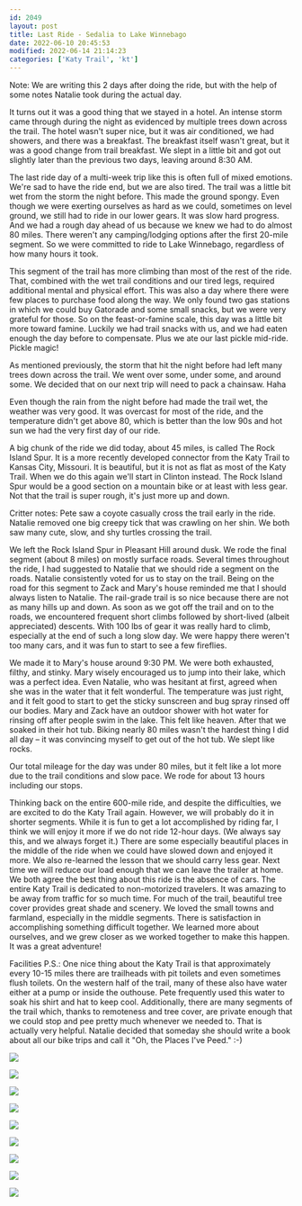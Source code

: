 ```yaml
---
id: 2049
layout: post
title: Last Ride - Sedalia to Lake Winnebago
date: 2022-06-10 20:45:53
modified: 2022-06-14 21:14:23
categories: ['Katy Trail', 'kt']
---
```



Note: We are writing this 2 days after doing the ride, but with the help of some notes Natalie took during the actual day.




It turns out it was a good thing that we stayed in a hotel. An intense storm came through during the night as evidenced by multiple trees down across the trail. The hotel wasn't super nice, but it was air conditioned, we had showers, and there was a breakfast. The breakfast itself wasn't great, but it was a good change from trail breakfast. We slept in a little bit and got out slightly later than the previous two days, leaving around 8:30 AM.




The last ride day of a multi-week trip like this is often full of mixed emotions. We're sad to have the ride end, but we are also tired. The trail was a little bit wet from the storm the night before. This made the ground spongy. Even though we were exerting ourselves as hard as we could, sometimes on level ground, we still had to ride in our lower gears. It was slow hard progress. And we had a rough day ahead of us because we knew we had to do almost 80 miles. There weren't any camping/lodging options after the first 20-mile segment. So we were committed to ride to Lake Winnebago, regardless of how many hours it took. 




This segment of the trail has more climbing than most of the rest of the ride. That, combined with the wet trail conditions and our tired legs, required  additional mental and physical effort. This was also a day where there were few places to purchase food along the way. We only found two gas stations in which we could buy Gatorade and some small snacks, but we were very grateful for those. So on the feast-or-famine scale, this day was a little bit more toward famine. Luckily we had trail snacks with us, and we had eaten enough the day before to compensate. Plus we ate our last pickle mid-ride. Pickle magic!




As mentioned previously, the storm that hit the night before had left many trees down across the trail. We went over some, under some, and around some. We decided that on our next trip will need to pack a chainsaw. Haha 




Even though the rain from the night before had made the trail wet, the weather was very good. It was overcast for most of the ride, and the temperature didn't get above 80, which is better than the low 90s and hot sun we had the very first day of our ride.




A big chunk of the ride we did today, about 45 miles, is called The Rock Island Spur. It is a more recently developed connector from the Katy Trail to Kansas City, Missouri. It is beautiful, but it is not as flat as most of the Katy Trail. When we do this again we'll start in Clinton instead. The Rock Island Spur would be a good section on a mountain bike or at least with less gear. Not that the trail is super rough, it's just more up and down.




Critter notes: Pete saw a coyote casually cross the trail early in the ride. Natalie removed one big creepy tick that was crawling on her shin. We both saw many cute, slow, and shy turtles crossing the trail.




We left the Rock Island Spur in Pleasant Hill around dusk. We rode the final segment (about 8 miles) on mostly surface roads. Several times throughout the ride, I had suggested to Natalie that we should ride a segment on the roads. Natalie consistently voted for us to stay on the trail. Being on the road for this segment to Zack and Mary's house reminded me that I should always listen to Natalie. The rail-grade trail is so nice because there are not as many hills up and down. As soon as we got off the trail and on to the roads, we encountered frequent short climbs followed by short-lived (albeit appreciated) descents. With 100 lbs of gear it was really hard to climb, especially at the end of such a long slow day. We were happy there weren't too many cars, and it was fun to start to see a few fireflies.




We made it to Mary's house around 9:30 PM. We were both exhausted, filthy, and stinky. Mary wisely encouraged us to jump into their lake, which was a perfect idea. Even Natalie, who was hesitant at first, agreed when she was in the water that it felt wonderful. The temperature was just right, and it felt good to start to get the sticky sunscreen and bug spray rinsed off our bodies. Mary and Zack have an outdoor shower with hot water for rinsing off after people swim in the lake. This felt like heaven. After that we soaked in their hot tub. Biking nearly 80 miles wasn't the hardest thing I did all day – it was convincing myself to get out of the hot tub. We slept like rocks.




Our total mileage for the day was under 80 miles, but it felt like a lot more due to the trail conditions and slow pace. We rode for about 13 hours including our stops. 




Thinking back on the entire 600-mile ride, and despite the difficulties, we are excited to do the Katy Trail again. However, we will probably do it in shorter segments. While it is fun to get a lot accomplished by riding far, I think we will enjoy it more if we do not ride 12-hour days. (We always say this, and we always forget it.) There are some especially beautiful places in the middle of the ride when we could have slowed down and enjoyed it more. We also re-learned the lesson that we should carry less gear. Next time we will reduce our load enough that we can leave the trailer at home. We both agree the best thing about this ride is the absence of cars. The entire Katy Trail is dedicated to non-motorized travelers. It was amazing to be away from traffic for so much time. For much of the trail, beautiful tree cover provides great shade and scenery. We loved the small towns and farmland, especially in the middle segments. There is satisfaction in accomplishing something difficult together. We learned more about ourselves, and we grew closer as we worked together to make this happen. It was a great adventure!




Facilities P.S.: One nice thing about the Katy Trail is that approximately every 10-15 miles there are trailheads with pit toilets and even sometimes flush toilets. On the western half of the trail, many of these also have water either at a pump or inside the outhouse. Pete frequently used this water to soak his shirt and hat to keep cool. Additionally, there are many segments of the trail which, thanks to remoteness and tree cover, are private enough that we could stop and pee pretty much whenever we needed to. That is actually very helpful. Natalie decided that someday she should write a book about all our bike trips and call it "Oh, the Places I've Peed." :-)





![](https://rode.whitings.org/wp-content/uploads/2022/06/wp-1654906656609-scaled.jpg)


![](https://rode.whitings.org/wp-content/uploads/2022/06/wp-1654906656674-scaled.jpg)


![](https://rode.whitings.org/wp-content/uploads/2022/06/wp-1654906656695-scaled.jpg)


![](https://rode.whitings.org/wp-content/uploads/2022/06/wp-1654906656650-scaled.jpg)


![](https://rode.whitings.org/wp-content/uploads/2022/06/wp-1654906656545-scaled.jpg)


![](https://rode.whitings.org/wp-content/uploads/2022/06/wp-1654906656509-scaled.jpg)


![](https://rode.whitings.org/wp-content/uploads/2022/06/wp-1654906656587-scaled.jpg)


![](https://rode.whitings.org/wp-content/uploads/2022/06/wp-1654906656570-scaled.jpg)


![](https://rode.whitings.org/wp-content/uploads/2022/06/wp-1654906656634-scaled.jpg)


